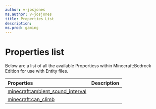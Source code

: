 ```yaml
---
author: v-josjones
ms.author: v-josjones
title: Properties List
description: 
ms.prod: gaming
---
```


# Properties list

Below are a list of all the available Propertiess within Minecraft:Bedrock Edition for use with Entity files.

|Properties |Description|
|:-----|:----------|
|[minecraft:ambient_sound_interval](EntityProperties/minecraftProperty_ambient_sound_interval.md) | |
|[minecraft:can_climb](EntityProperties/minecraftProperty_can_climb.md) | |
